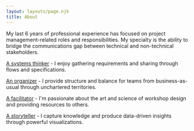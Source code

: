 ```yaml
---
layout: layouts/page.njk
title: About
---
```

My last 6 years of professional experience has focused on project management-related roles and responsibilities. My specialty is the ability to bridge the communications gap between technical and non-technical stakeholders. 

<u>A systems thinker</u> - I enjoy gathering requirements and sharing through flows and specifications.

<u>An organizer</u> - I provide structure and balance for teams from business-as-usual through unchartered territories.  

<u>A facilitator</u> - I'm passionate about the art and science of workshop design and providing resources to others.

<u>A storyteller</u> - I capture knowledge and produce data-driven insights through powerful visualizations.
